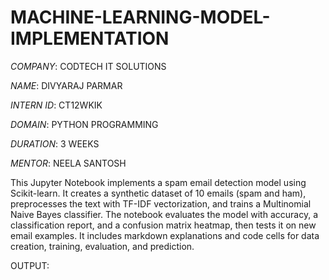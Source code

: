 # MACHINE-LEARNING-MODEL-IMPLEMENTATION

*COMPANY*: CODTECH IT SOLUTIONS

*NAME*: DIVYARAJ PARMAR

*INTERN ID*: CT12WKIK

*DOMAIN*: PYTHON PROGRAMMING

*DURATION*: 3 WEEKS

*MENTOR*: NEELA SANTOSH

This Jupyter Notebook implements a spam email detection model using Scikit-learn. It creates a synthetic dataset of 10 emails (spam and ham), preprocesses the text with TF-IDF vectorization, and trains a Multinomial Naive Bayes classifier. The notebook evaluates the model with accuracy, a classification report, and a confusion matrix heatmap, then tests it on new email examples. It includes markdown explanations and code cells for data creation, training, evaluation, and prediction.

OUTPUT:

